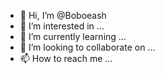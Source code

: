 - 👋 Hi, I’m @Boboeash
- 👀 I’m interested in ...
- 🌱 I’m currently learning ...
- 💞️ I’m looking to collaborate on ...
- 📫 How to reach me ...

<!---
Boboeash/Boboeash is a ✨ special ✨ repository because its `README.md` (this file) appears on your GitHub profile.
You can click the Preview link to take a look at your changes.
--->
